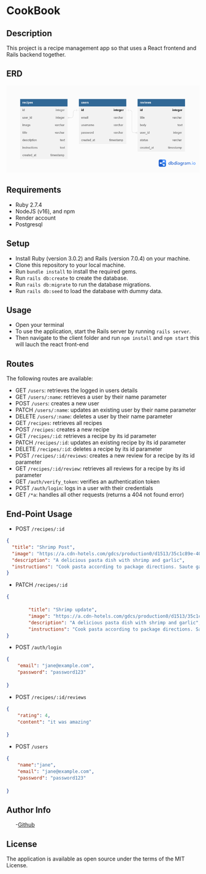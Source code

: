# CookBook

## Description

This project is a recipe management app so that uses a React frontend and Rails
backend together.

## ERD

![Alt Text](ERD.png)

## Requirements

- Ruby 2.7.4
- NodeJS (v16), and npm
- Render account
- Postgresql

## Setup

- Install Ruby (version 3.0.2) and Rails (version 7.0.4) on your machine.
- Clone this repository to your local machine.
- Run `bundle install` to install the required gems.
- Run `rails db:create` to create the database.
- Run `rails db:migrate` to run the database migrations.
- Run `rails db:seed` to load the database with dummy data.

## Usage

- Open your terminal
- To use the application, start the Rails server by running `rails server`.
- Then navigate to the client folder and run `npm install` and `npm start` this will lauch the react front-end

## Routes

<p>The following routes are available:</p>

- GET `/users`: retrieves the logged in users details
- GET `/users/:name`: retrieves a user by their name parameter
- POST `/users`: creates a new user
- PATCH `/users/:name`: updates an existing user by their name parameter
- DELETE `/users/:name`: deletes a user by their name parameter
- GET `/recipes`: retrieves all recipes
- POST `/recipes`: creates a new recipe
- GET `/recipes/:id`: retrieves a recipe by its id parameter
- PATCH `/recipes/:id`: updates an existing recipe by its id parameter
- DELETE `/recipes/:id`: deletes a recipe by its id parameter
- POST `/recipes/:id/reviews`: creates a new review for a recipe by its id parameter
- GET `/recipes/:id/review`: retrieves all reviews for a recipe by its id parameter
- GET `/auth/verify_token`: verifies an authentication token
- POST `/auth/login`: logs in a user with their credentials
- GET `/*a`: handles all other requests (returns a 404 not found error)

## End-Point Usage

- POST `/recipes/:id`

```json
{
  "title": "Shrimp Post",
  "image": "https://a.cdn-hotels.com/gdcs/production0/d1513/35c1c89e-408c-4449-9abe-f109068f40c0.jpg?impolicy=fcrop&w=800&h=533&q=medium",
  "description": "A delicious pasta dish with shrimp and garlic",
  "instructions": "Cook pasta according to package directions. Saute garlic and shrimp in olive oil. Add to pasta and enjoy!"
}
```

- PATCH `/recipes/:id`

```JSON
{

        "title": "Shrimp update",
        "image": "https://a.cdn-hotels.com/gdcs/production0/d1513/35c1c89e-408c-4449-9abe-f109068f40c0.jpg?impolicy=fcrop&w=800&h=533&q=medium",
        "description": "A delicious pasta dish with shrimp and garlic",
        "instructions": "Cook pasta according to package directions. Saute garlic and shrimp in olive oil. Add to pasta and enjoy!"
}
```

- POST `/auth/login`

```JSON
{
    "email": "jane@example.com",
    "password": "password123"

}
```

- POST `/recipes/:id/reviews`

```JSON
{
    "rating": 4,
    "content": "it was amazing"

}
```

- POST `/users`

```JSON
{
    "name":"jane",
    "email": "jane@example.com",
    "password": "password123"

}
```

## Author Info

<ul>
 -<a href="https://github.com/Steve664?tab=repositories">Github</a>
</ul>

## License

The application is available as open source under the terms of the MIT License.
